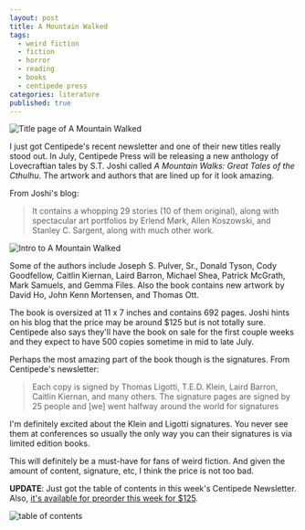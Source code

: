 ```yaml
---
layout: post
title: A Mountain Walked
tags: 
  - weird fiction
  - fiction
  - horror
  - reading
  - books
  - centipede press
categories: literature
published: true
---
```


![Title page of A Mountain Walked](http://i.imgur.com/jtrZLMz.jpg)

I just got Centipede's recent newsletter and one of their new titles really
stood out. In July, Centipede Press will be releasing a new anthology of
Lovecraftian tales by S.T. Joshi called *A Mountain Walks: Great Tales of the
Cthulhu*. The artwork and authors that are lined up for it look amazing.

From Joshi's blog:

> It contains a whopping 29 stories (10 of them original), along with
> spectacular art portfolios by Erlend Mørk, Allen Koszowski, and Stanley C.
> Sargent, along with much other work.

![Intro to A Mountain Walked](http://i.imgur.com/1vyDRxL.jpg)

Some of the authors include Joseph S. Pulver, Sr., Donald Tyson, Cody
Goodfellow, Caitlin Kiernan, Laird Barron, Michael Shea, Patrick McGrath, Mark
Samuels, and Gemma Files. Also the book contains new artwork by David Ho, John
Kenn Mortensen, and Thomas Ott.

The book is oversized at 11 x 7 inches and contains 692 pages. Joshi hints on
his blog that the price may be around $125 but is not totally sure. Centipede
also says they'll have the book on sale for the first couple weeks and they
expect to have 500 copies sometime in mid to late July.

Perhaps the most amazing part of the book though is the signatures. From
Centipede's newsletter:

> Each copy is signed by Thomas Ligotti, T.E.D. Klein, Laird Barron, Caitlin
> Kiernan, and many others. The signature pages are signed by 25 people and
> [we] went halfway around the world for signatures

I'm definitely excited about the Klein and Ligotti signatures. You never see
them at conferences so usually the only way you can their signatures is via
limited edition books.

This will definitely be a must-have for fans of weird fiction. And given the
amount of content, signature, etc, I think the price is not too bad.

**UPDATE**: Just got the table of contents in this week's Centipede Newsletter.
Also, [it's available for preorder this week for
$125](http://www.centipedepress.com/anthologies/mountainwalked.html).

![table of contents](http://i.imgur.com/nlRVh6R.jpg)